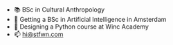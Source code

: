 - 📚 BSc in Cultural Anthropology
- 🤖 Getting a BSc in Artificial Intelligence in Amsterdam
- 🐍 Designing a Python course at Winc Academy
- 📫 [hi@stfwn.com](mailto:hi@stfwn.com)
